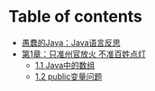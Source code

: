 # Table of contents

* [愚蠢的Java：Java语言反思](README.md)
* [第1章：只准州官放火 不准百姓点灯](chapter-1/README.md)
  * [1.1 Java中的数组](chapter-1/1.1-java-zhong-de-shu-zu.md)
  * [1.2 public变量问题](chapter-1/1.2-public-bian-liang-wen-ti.md)

